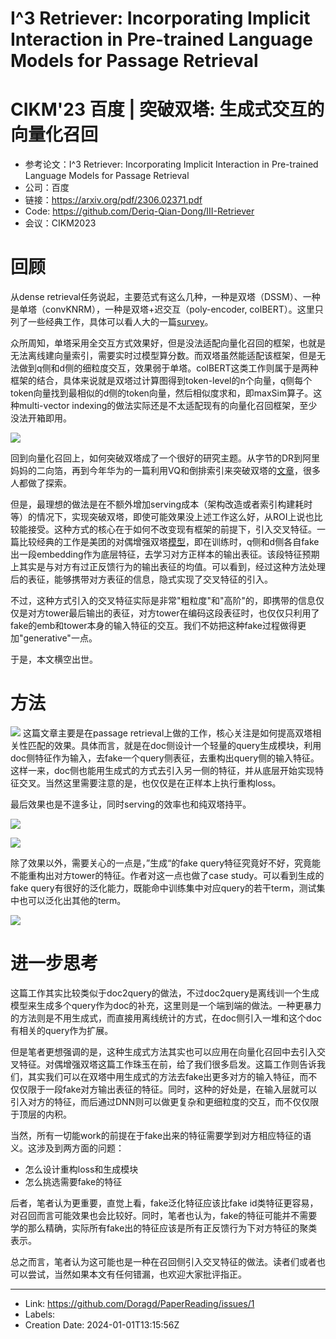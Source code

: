 # I^3 Retriever: Incorporating Implicit Interaction in Pre-trained Language Models for Passage Retrieval

# CIKM'23 百度 | 突破双塔: 生成式交互的向量化召回
* 参考论文：I^3 Retriever: Incorporating Implicit Interaction in Pre-trained Language Models for Passage Retrieval
* 公司：百度
* 链接：https://arxiv.org/pdf/2306.02371.pdf
* Code: https://github.com/Deriq-Qian-Dong/III-Retriever
* 会议：CIKM2023

# 回顾
从dense retrieval任务说起，主要范式有这么几种，一种是双塔（DSSM）、一种是单塔（convKNRM），一种是双塔+迟交互（poly-encoder, colBERT）。这里只列了一些经典工作，具体可以看人大的一篇[survey](https://arxiv.org/pdf/2211.14876.pdf)。

众所周知，单塔采用全交互方式效果好，但是没法适配向量化召回的框架，也就是无法离线建向量索引，需要实时过模型算分数。而双塔虽然能适配该框架，但是无法做到q侧和d侧的细粒度交互，效果弱于单塔。colBERT这类工作则属于是两种框架的结合，具体来说就是双塔过计算图得到token-level的n个向量，q侧每个token向量找到最相似的d侧的token向量，然后相似度求和，即maxSim算子。这种multi-vector indexing的做法实际还是不太适配现有的向量化召回框架，至少没法开箱即用。

![](https://files.mdnice.com/user/47902/b9b0273b-f46e-4853-ba6c-564a917c4a91.png)


回到向量化召回上，如何突破双塔成了一个很好的研究主题。从字节的DR到阿里妈妈的二向箔，再到今年华为的一篇利用VQ和倒排索引来突破双塔的[文章](https://arxiv.org/pdf/2311.18213.pdf)，很多人都做了探索。



但是，最理想的做法是在不额外增加serving成本（架构改造或者索引构建耗时等）的情况下，实现突破双塔，即使可能效果没上述工作这么好，从ROI上说也比较能接受。这种方式的核心在于如何不改变现有框架的前提下，引入交叉特征。一篇比较经典的工作是美团的对偶增强双塔[模型](https://dlp-kdd.github.io/assets/pdf/DLP-KDD_2021_paper_4.pdf)，即在训练时，q侧和d侧各自fake出一段embedding作为底层特征，去学习对方正样本的输出表征。该段特征预期上其实是与对方有过正反馈行为的输出表征的均值。可以看到，经过这种方法处理后的表征，能够携带对方表征的信息，隐式实现了交叉特征的引入。

不过，这种方式引入的交叉特征实际是非常"粗粒度"和"高阶"的，即携带的信息仅仅是对方tower最后输出的表征，对方tower在编码这段表征时，也仅仅只利用了fake的emb和tower本身的输入特征的交互。我们不妨把这种fake过程做得更加"generative"一点。

于是，本文横空出世。

# 方法

![](https://files.mdnice.com/user/47902/4edfce1b-54d1-4cc4-a71c-b49e7e216d70.png)
这篇文章主要是在passage retrieval上做的工作，核心关注是如何提高双塔相关性匹配的效果。具体而言，就是在doc侧设计一个轻量的query生成模块，利用doc侧特征作为输入，去fake一个query侧表征，去重构出query侧的输入特征。这样一来，doc侧也能用生成式的方式去引入另一侧的特征，并从底层开始实现特征交叉。当然这里需要注意的是，也仅仅是在正样本上执行重构loss。

最后效果也是不遑多让，同时serving的效率也和纯双塔持平。

![](https://files.mdnice.com/user/47902/b8d0a883-2aa0-40a6-a03f-d6347fa72706.png)

![](https://files.mdnice.com/user/47902/61b49996-90d5-4580-823a-b0f05dafe6df.png)

除了效果以外，需要关心的一点是，”生成“的fake query特征究竟好不好，究竟能不能重构出对方tower的特征。作者对这一点也做了case study。可以看到生成的fake query有很好的泛化能力，既能命中训练集中对应query的若干term，测试集中也可以泛化出其他的term。

![](https://files.mdnice.com/user/47902/7d50f646-64ae-44c2-bc04-d86d5eb6bdfa.png)

# 进一步思考
这篇工作其实比较类似于doc2query的做法，不过doc2query是离线训一个生成模型来生成多个query作为doc的补充，这里则是一个端到端的做法。一种更暴力的方法则是不用生成式，而直接用离线统计的方式，在doc侧引入一堆和这个doc有相关的query作为扩展。

但是笔者更想强调的是，这种生成式方法其实也可以应用在向量化召回中去引入交叉特征。对偶增强双塔这篇工作珠玉在前，给了我们很多启发。这篇工作则告诉我们，其实我们可以在双塔中用生成式的方法去fake出更多对方的输入特征，而不仅仅限于一段fake对方输出表征的特征。同时，这种的好处是，在输入层就可以引入对方的特征，而后通过DNN则可以做更复杂和更细粒度的交互，而不仅仅限于顶层的内积。

当然，所有一切能work的前提在于fake出来的特征需要学到对方相应特征的语义。这涉及到两方面的问题：

* 怎么设计重构loss和生成模块
* 怎么挑选需要fake的特征

后者，笔者认为更重要，直觉上看，fake泛化特征应该比fake id类特征更容易，对召回而言可能效果也会比较好。同时，笔者也认为，fake的特征可能并不需要学的那么精确，实际所有fake出的特征应该是所有正反馈行为下对方特征的聚类表示。

总之而言，笔者认为这可能也是一种在召回侧引入交叉特征的做法。读者们或者也可以尝试，当然如果本文有任何错漏，也欢迎大家批评指正。




---

* Link: https://github.com/Doragd/PaperReading/issues/1
* Labels: 
* Creation Date: 2024-01-01T13:15:56Z
